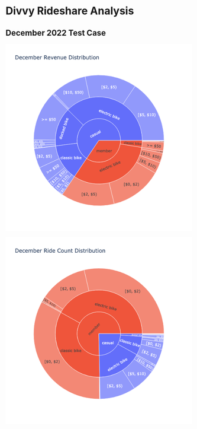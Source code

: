 # Divvy Rideshare Analysis

## December 2022 Test Case


[![image](Figures/December_revenue_sunburst.png)](https://raw.githack.com/RMpolski/Divvy-Rideshare-Analysis/main/Figures/December_revenue_sunburst.html)

[![image](Figures/December_ridecount_sunburst.png)](https://raw.githack.com/RMpolski/Divvy-Rideshare-Analysis/main/Figures/December_ridecount_sunburst.html)